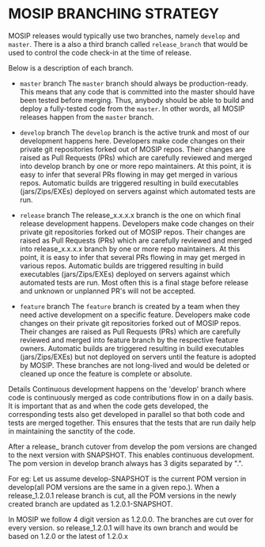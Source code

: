 # MOSIP BRANCHING STRATEGY 

MOSIP releases would typically use two branches, namely `develop` and `master`.
There is a also a third branch called `release_branch` that would be used to control the code check-in at the time of release.

Below is a description of each branch.

* `master`  branch
The `master` branch should always be production-ready. This means that any code that is committed into the master should have been tested before merging. Thus, anybody should be able to build and deploy a fully-tested code from the `master`.  In other words, all MOSIP releases happen from the `master` branch.

* `develop` branch
The `develop` branch is the active trunk and most of our development happens here. Developers make code changes on their private git repositories forked out of MOSIP repos. Their changes are raised as Pull Requests (PRs) which are carefully reviewed and merged into develop branch by one or more repo maintainers. At this point, it is easy to infer that several PRs flowing in may get merged in various repos. Automatic builds are triggered resulting in build executables (jars/Zips/EXEs) deployed on servers against which automated tests are run.

* `release` branch
The release_x.x.x.x branch is the one on which final release development happens. Developers make code changes on their private git repositories forked out of MOSIP repos. Their changes are raised as Pull Requests (PRs) which are carefully reviewed and merged into release_x.x.x.x branch by one or more repo maintainers.  At this point, it is easy to infer that several PRs flowing in may get merged in various repos.  Automatic builds are triggered resulting in build executables (jars/Zips/EXEs) deployed on servers against which automated tests are run. Most often this is a final stage before release and unknown or unplanned PR's will not be accepted.

* `feature` branch
The `feature` branch is created by a team when they need active development on a specific feature.  Developers make code changes on their private git repositories forked out of MOSIP repos.  Their changes are raised as Pull Requests (PRs) which are carefully reviewed and merged into feature branch by the respective feature owners. Automatic builds are triggered resulting in build executables (jars/Zips/EXEs) but not deployed on servers until the feature is adopted by MOSIP. These branches are not long-lived and would be deleted or cleaned up once the feature is complete or absolute.

Details
Continuous development happens on the 'develop' branch where code is continuously merged as code contributions flow in on a daily basis.  It is important that as and when the code gets developed, the corresponding tests also get developed in parallel so that both code and tests are merged together.  This ensures that the tests that are run daily help in maintaining the sanctity of the code.

After a release_<version> branch cutover from develop the pom versions are changed to the next version with SNAPSHOT. This enables continuous development. The pom version in develop branch always has 3 digits separated by ".". 

For eg: Let us assume develop-SNAPSHOT is the current POM version in develop(all POM versions are the same in a given repo.). When a release_1.2.0.1 release branch is cut, all the POM versions in the newly created branch are updated as 1.2.0.1-SNAPSHOT. 

In MOSIP we follow 4 digit version as 1.2.0.0. The branches are cut over for every version. so release_1.2.0.1 will have its own branch and would be based on 1.2.0 or the latest of 1.2.0.x

